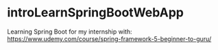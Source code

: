 # introLearnSpringBootWebApp
Learning Spring Boot for my internship with: https://www.udemy.com/course/spring-framework-5-beginner-to-guru/
